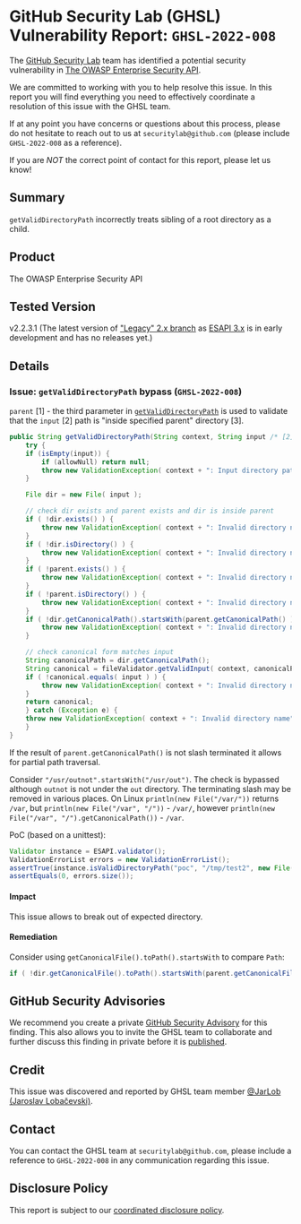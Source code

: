 # GitHub Security Lab (GHSL) Vulnerability Report: `GHSL-2022-008`

The [GitHub Security Lab](https://securitylab.github.com) team has identified a potential security vulnerability in [The OWASP Enterprise Security API](https://github.com/ESAPI/esapi-java-legacy).

We are committed to working with you to help resolve this issue. In this report you will find everything you need to effectively coordinate a resolution of this issue with the GHSL team.

If at any point you have concerns or questions about this process, please do not hesitate to reach out to us at `securitylab@github.com` (please include `GHSL-2022-008` as a reference).

If you are _NOT_ the correct point of contact for this report, please let us know!

## Summary

`getValidDirectoryPath` incorrectly treats sibling of a root directory as a child.

## Product

The OWASP Enterprise Security API

## Tested Version

v2.2.3.1 (The latest version of ["Legacy" 2.x branch](https://github.com/ESAPI/esapi-java-legacy#what-does-legacy-mean) as [ESAPI 3.x](https://github.com/ESAPI/esapi-java) is in early development and has no releases yet.)

## Details

### Issue: `getValidDirectoryPath` bypass (`GHSL-2022-008`)

`parent` [1] - the third parameter in [`getValidDirectoryPath`](https://github.com/ESAPI/esapi-java-legacy/blob/07dd60a8cc9edf0c872d68ae8ae84c70f008d3d8/src/main/java/org/owasp/esapi/reference/DefaultValidator.java#L447-L483) is used to validate that the `input` [2] path is "inside specified parent" directory [3].

```java
public String getValidDirectoryPath(String context, String input /* [2] */, File parent /* [1] */, boolean allowNull) throws ValidationException, IntrusionException {
    try {
	if (isEmpty(input)) {
		if (allowNull) return null;
       	throw new ValidationException( context + ": Input directory path required", "Input directory path required: context=" + context + ", input=" + input, context );
	}

	File dir = new File( input );

	// check dir exists and parent exists and dir is inside parent
	if ( !dir.exists() ) {
		throw new ValidationException( context + ": Invalid directory name", "Invalid directory, does not exist: context=" + context + ", input=" + input );
	}
	if ( !dir.isDirectory() ) {
		throw new ValidationException( context + ": Invalid directory name", "Invalid directory, not a directory: context=" + context + ", input=" + input );
	}
	if ( !parent.exists() ) {
		throw new ValidationException( context + ": Invalid directory name", "Invalid directory, specified parent does not exist: context=" + context + ", input=" + input + ", parent=" + parent );
	}
	if ( !parent.isDirectory() ) {
		throw new ValidationException( context + ": Invalid directory name", "Invalid directory, specified parent is not a directory: context=" + context + ", input=" + input + ", parent=" + parent );
	}
	if ( !dir.getCanonicalPath().startsWith(parent.getCanonicalPath() ) ) { // <---------- [3]
		throw new ValidationException( context + ": Invalid directory name", "Invalid directory, not inside specified parent: context=" + context + ", input=" + input + ", parent=" + parent );
	}

	// check canonical form matches input
	String canonicalPath = dir.getCanonicalPath();
	String canonical = fileValidator.getValidInput( context, canonicalPath, "DirectoryName", 255, false);
	if ( !canonical.equals( input ) ) {
		throw new ValidationException( context + ": Invalid directory name", "Invalid directory name does not match the canonical path: context=" + context + ", input=" + input + ", canonical=" + canonical, context );
	}
	return canonical;
    } catch (Exception e) {
	throw new ValidationException( context + ": Invalid directory name", "Failure to validate directory path: context=" + context + ", input=" + input, e, context );
    }
}
```

If the result of `parent.getCanonicalPath()` is not slash terminated it allows for partial path traversal.

Consider `"/usr/outnot".startsWith("/usr/out")`. The check is bypassed although `outnot` is not under the `out` directory.
The terminating slash may be removed in various places. On Linux `println(new File("/var/"))` returns `/var`, but `println(new File("/var", "/"))` - `/var/`, however `println(new File("/var", "/").getCanonicalPath())` - `/var`.

PoC (based on a unittest):
```java
Validator instance = ESAPI.validator();
ValidationErrorList errors = new ValidationErrorList();
assertTrue(instance.isValidDirectoryPath("poc", "/tmp/test2", new File("/tmp/test/"), false, errors));
assertEquals(0, errors.size());
```

#### Impact

This issue allows to break out of expected directory.

#### Remediation

Consider using `getCanonicalFile().toPath().startsWith` to compare `Path`:

```java
if ( !dir.getCanonicalFile().toPath().startsWith(parent.getCanonicalFile().toPath() ) )
```

## GitHub Security Advisories

We recommend you create a private [GitHub Security Advisory](https://help.github.com/en/github/managing-security-vulnerabilities/creating-a-security-advisory) for this finding. This also allows you to invite the GHSL team to collaborate and further discuss this finding in private before it is [published](https://help.github.com/en/github/managing-security-vulnerabilities/publishing-a-security-advisory).

## Credit

This issue was discovered and reported by GHSL team member [@JarLob (Jaroslav Lobačevski)](https://github.com/JarLob).

## Contact

You can contact the GHSL team at `securitylab@github.com`, please include a reference to `GHSL-2022-008` in any communication regarding this issue.

## Disclosure Policy

This report is subject to our [coordinated disclosure policy](https://securitylab.github.com/advisories#policy).

